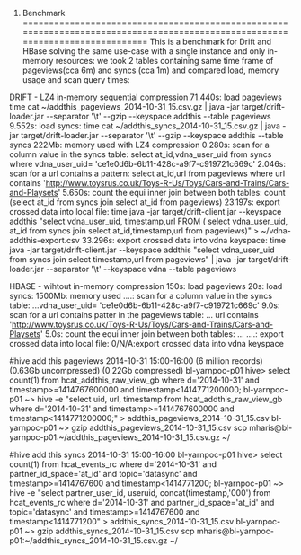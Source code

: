 1. Benchmark 
==============================================================================================================================
This is a benchmark for Drift and HBase solving the same use-case with a single instance and only in-memory resources: 
we took 2 tables containing same time frame of pageviews(cca 6m) and syncs (cca 1m) and compared load, memory usage and scan query times:

DRIFT - LZ4 in-memory sequential compression
71.440s: load pageviews time cat ~/addthis_pageviews_2014-10-31_15.csv.gz | java -jar target/drift-loader.jar --separator '\t' --gzip --keyspace addthis --table pageviews
9.552s: load syncs: time cat ~/addthis_syncs_2014-10-31_15.csv.gz | java -jar target/drift-loader.jar --separator '\t' --gzip --keyspace addthis --table syncs
222Mb: memory used with LZ4 compression
0.280s: scan for a column value in the syncs table: select at_id,vdna_user_uid from syncs where vdna_user_uid= 'ce1e0d6b-6b11-428c-a9f7-c919721c669c'
2.046s: scan for a url contains a pattern: select at_id,url from pageviews where url contains 'http://www.toysrus.co.uk/Toys-R-Us/Toys/Cars-and-Trains/Cars-and-Playsets'
5.650s: count the equi inner join between both tables: count (select at_id from syncs join select at_id from pageviews)
23.197s: export crossed data into local file: time java -jar target/drift-client.jar --keyspace addthis "select vdna_user_uid, timestamp,url FROM ( select vdna_user_uid, at_id from syncs join select at_id,timestamp,url from pageviews)" > ~/vdna-addthis-export.csv
33.296s: export crossed data into vdna keyspace: time java -jar target/drift-client.jar --keyspace addthis "select vdna_user_uid from syncs join select timestamp,url from pageviews" | java -jar target/drift-loader.jar --separator '\t' --keyspace vdna --table pageviews


HBASE - wihtout in-memory compression 
150s: load pageviews 
20s: load syncs: 
1500Mb: memory used
....: scan for a column value in the syncs table: ...vdna_user_uid= 'ce1e0d6b-6b11-428c-a9f7-c919721c669c'
9.0s: scan for a url contains patter in the pageviews table: ... url contains 'http://www.toysrus.co.uk/Toys-R-Us/Toys/Cars-and-Trains/Cars-and-Playsets'
5.0s:  count the equi inner join between both tables: ...
....: export crossed data into local file: 
0/N/A:export crossed data into vdna keyspace


#hive add this pageviews  2014-10-31 15:00-16:00 (6 million records) (0.63Gb uncompressed) (0.22Gb compressed)
bl-yarnpoc-p01 hive> select count(1) from hcat_addthis_raw_view_gb where d='2014-10-31' and timestamp>=1414767600000 and timestamp<1414771200000;
bl-yarnpoc-p01 ~> hive -e "select uid, url, timestamp from hcat_addthis_raw_view_gb where d='2014-10-31' and timestamp>=1414767600000 and timestamp<1414771200000;" > addthis_pageviews_2014-10-31_15.csv
bl-yarnpoc-p01 ~> gzip addthis_pageviews_2014-10-31_15.csv
scp mharis@bl-yarnpoc-p01:~/addthis_pageviews_2014-10-31_15.csv.gz ~/

#hive add this syncs  2014-10-31 15:00-16:00
bl-yarnpoc-p01 hive> select count(1) from hcat_events_rc where d='2014-10-31' and partner_id_space='at_id' and topic='datasync' and timestamp>=1414767600 and timestamp<1414771200;
bl-yarnpoc-p01 ~> hive -e "select partner_user_id, useruid, concat(timestamp,'000') from hcat_events_rc where d='2014-10-31' and partner_id_space='at_id' and topic='datasync' and timestamp>=1414767600 and timestamp<1414771200" > addthis_syncs_2014-10-31_15.csv
bl-yarnpoc-p01 ~> gzip addthis_syncs_2014-10-31_15.csv
scp mharis@bl-yarnpoc-p01:~/addthis_syncs_2014-10-31_15.csv.gz ~/
